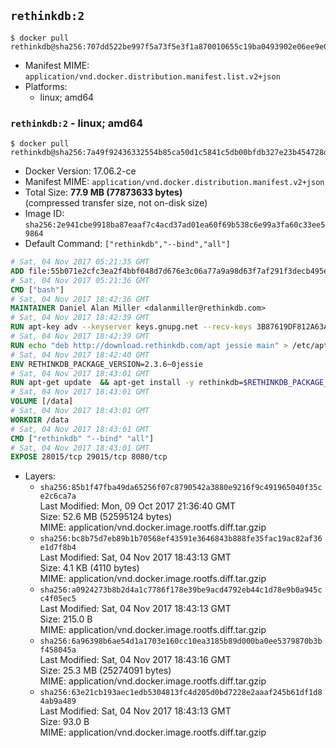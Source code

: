 ## `rethinkdb:2`

```console
$ docker pull rethinkdb@sha256:707dd522be997f5a73f5e3f1a870010655c19ba0493902e06ee9e09e7f0f0bae
```

-	Manifest MIME: `application/vnd.docker.distribution.manifest.list.v2+json`
-	Platforms:
	-	linux; amd64

### `rethinkdb:2` - linux; amd64

```console
$ docker pull rethinkdb@sha256:7a49f92436332554b85ca50d1c5841c5db00bfdb327e23b454728ddc6805535a
```

-	Docker Version: 17.06.2-ce
-	Manifest MIME: `application/vnd.docker.distribution.manifest.v2+json`
-	Total Size: **77.9 MB (77873633 bytes)**  
	(compressed transfer size, not on-disk size)
-	Image ID: `sha256:2e941cbe9918ba87eaaf7c4acd37ad01ea60f69b538c6e99a3fa60c33ee59864`
-	Default Command: `["rethinkdb","--bind","all"]`

```dockerfile
# Sat, 04 Nov 2017 05:21:35 GMT
ADD file:55b071e2cfc3ea2f4bbf048d7d676e3c06a77a9a98d63f7af291f3decb495ec8 in / 
# Sat, 04 Nov 2017 05:21:36 GMT
CMD ["bash"]
# Sat, 04 Nov 2017 18:42:36 GMT
MAINTAINER Daniel Alan Miller <dalanmiller@rethinkdb.com>
# Sat, 04 Nov 2017 18:42:39 GMT
RUN apt-key adv --keyserver keys.gnupg.net --recv-keys 3B87619DF812A63A8C1005C30742918E5C8DA04A
# Sat, 04 Nov 2017 18:42:39 GMT
RUN echo "deb http://download.rethinkdb.com/apt jessie main" > /etc/apt/sources.list.d/rethinkdb.list
# Sat, 04 Nov 2017 18:42:40 GMT
ENV RETHINKDB_PACKAGE_VERSION=2.3.6~0jessie
# Sat, 04 Nov 2017 18:43:01 GMT
RUN apt-get update 	&& apt-get install -y rethinkdb=$RETHINKDB_PACKAGE_VERSION 	&& rm -rf /var/lib/apt/lists/*
# Sat, 04 Nov 2017 18:43:01 GMT
VOLUME [/data]
# Sat, 04 Nov 2017 18:43:01 GMT
WORKDIR /data
# Sat, 04 Nov 2017 18:43:01 GMT
CMD ["rethinkdb" "--bind" "all"]
# Sat, 04 Nov 2017 18:43:01 GMT
EXPOSE 28015/tcp 29015/tcp 8080/tcp
```

-	Layers:
	-	`sha256:85b1f47fba49da65256f07c8790542a3880e9216f9c491965040f35ce2c6ca7a`  
		Last Modified: Mon, 09 Oct 2017 21:36:40 GMT  
		Size: 52.6 MB (52595124 bytes)  
		MIME: application/vnd.docker.image.rootfs.diff.tar.gzip
	-	`sha256:bc8b75d7eb89b1b70568ef43591e3646843b888fe35fac19ac82af36e1d7f8b4`  
		Last Modified: Sat, 04 Nov 2017 18:43:13 GMT  
		Size: 4.1 KB (4110 bytes)  
		MIME: application/vnd.docker.image.rootfs.diff.tar.gzip
	-	`sha256:a0924273b8b2d4a1c7786f178e39be9acd4792eb44c1d78e9b0a945cc4f05ec5`  
		Last Modified: Sat, 04 Nov 2017 18:43:13 GMT  
		Size: 215.0 B  
		MIME: application/vnd.docker.image.rootfs.diff.tar.gzip
	-	`sha256:6a96398b6ae54d1a1703e160cc10ea3185b89d000ba0ee5379870b3bf458045a`  
		Last Modified: Sat, 04 Nov 2017 18:43:16 GMT  
		Size: 25.3 MB (25274091 bytes)  
		MIME: application/vnd.docker.image.rootfs.diff.tar.gzip
	-	`sha256:63e21cb193aec1edb5304813fc4d205d0bd7228e2aaaf245b61df1d84ab9a489`  
		Last Modified: Sat, 04 Nov 2017 18:43:13 GMT  
		Size: 93.0 B  
		MIME: application/vnd.docker.image.rootfs.diff.tar.gzip
